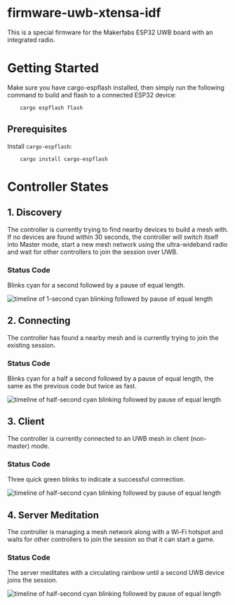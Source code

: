 # firmware-uwb-xtensa-idf

This is a special firmware for the Makerfabs ESP32 UWB board with an integrated radio.

# Getting Started

Make sure you have cargo-espflash installed, then simply run the following command to build and flash to a connected ESP32 device:

```
    cargo espflash flash
```

## Prerequisites

Install `cargo-espflash`:

```
    cargo install cargo-espflash
```

# Controller States

## 1. Discovery

The controller is currently trying to find nearby devices to build a mesh with. If no devices are found within 30 seconds, the controller will switch itself into Master mode, start a new mesh network using the ultra-wideband radio and wait for other controllers to join the session over UWB.

### Status Code

Blinks cyan for a second followed by a pause of equal length.

![timeline of 1-second cyan blinking followed by pause of equal length](https://ghoust.s3.fr-par.scw.cloud/blink_codes/discovery_led_pattern.png)

## 2. Connecting

The controller has found a nearby mesh and is currently trying to join the existing session.

### Status Code

Blinks cyan for a half a second followed by a pause of equal length, the same as the previous code but twice as fast.

![timeline of half-second cyan blinking followed by pause of equal length](https://ghoust.s3.fr-par.scw.cloud/blink_codes/connecting_led_pattern.png)

## 3. Client

The controller is currently connected to an UWB mesh in client (non-master) mode.

### Status Code

Three quick green blinks to indicate a successful connection.

![timeline of half-second cyan blinking followed by pause of equal length](https://ghoust.s3.fr-par.scw.cloud/blink_codes/client_led_pattern.png)

## 4. Server Meditation

The controller is managing a mesh network along with a Wi-Fi hotspot and waits for other controllers to join the session so that it can start a game.

### Status Code

The server meditates with a circulating rainbow until a second UWB device joins the session.

![timeline of half-second cyan blinking followed by pause of equal length](https://ghoust.s3.fr-par.scw.cloud/blink_codes/server_meditation_led_pattern.png)